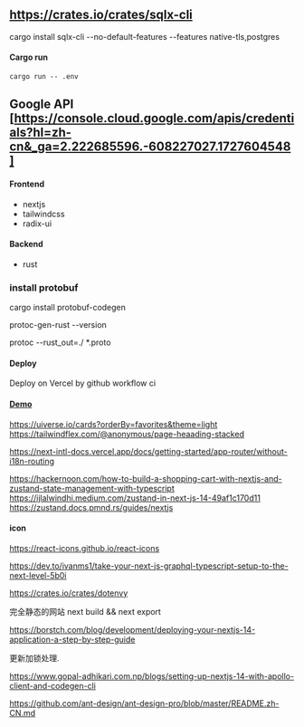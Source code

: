 ## https://crates.io/crates/sqlx-cli

cargo install sqlx-cli --no-default-features --features native-tls,postgres

#### Cargo run

```shell
cargo run -- .env
```

## Google API [https://console.cloud.google.com/apis/credentials?hl=zh-cn&_ga=2.222685596.-608227027.1727604548]

#### Frontend

- nextjs
- tailwindcss
- radix-ui

#### Backend

- rust

### install protobuf

cargo install protobuf-codegen

protoc-gen-rust --version

protoc --rust_out=./ \*.proto

#### Deploy

Deploy on Vercel by github workflow ci

#### [Demo](https://blog.cakioe.com)

https://uiverse.io/cards?orderBy=favorites&theme=light
https://tailwindflex.com/@anonymous/page-heaading-stacked

https://next-intl-docs.vercel.app/docs/getting-started/app-router/without-i18n-routing

https://hackernoon.com/how-to-build-a-shopping-cart-with-nextjs-and-zustand-state-management-with-typescript
https://ijlalwindhi.medium.com/zustand-in-next-js-14-49af1c170d11
https://zustand.docs.pmnd.rs/guides/nextjs

#### icon

https://react-icons.github.io/react-icons

https://dev.to/ivanms1/take-your-next-js-graphql-typescript-setup-to-the-next-level-5b0i

https://crates.io/crates/dotenvy

完全静态的网站
next build && next export

https://borstch.com/blog/development/deploying-your-nextjs-14-application-a-step-by-step-guide

更新加锁处理.


https://www.gopal-adhikari.com.np/blogs/setting-up-nextjs-14-with-apollo-client-and-codegen-cli

https://github.com/ant-design/ant-design-pro/blob/master/README.zh-CN.md